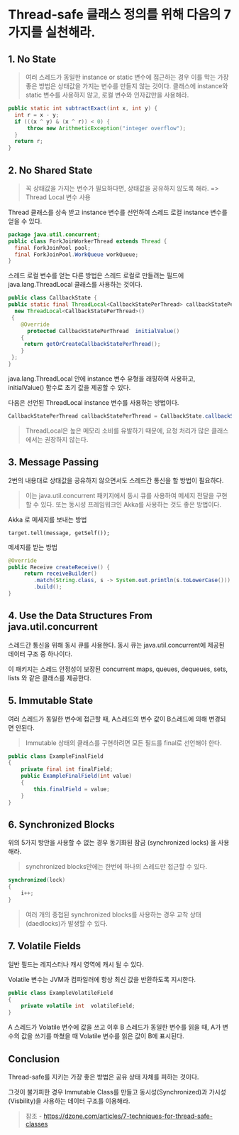 # Thread-safe 클래스 정의를 위해 다음의 7가지를 실천해라.

## 1. No State
> 여러 스레드가 동일한 instance or static 변수에 접근하는 경우 이를 막는 가장 좋은 방법은 상태값을 가지는 변수를 만들지 않는 것이다.
> 클래스에 instance와 static 변수를 사용하지 않고, 로컬 변수와 인자값만을 사용해라.

  ~~~java
  public static int subtractExact(int x, int y) {
    int r = x - y;
    if (((x ^ y) & (x ^ r)) < 0) {
        throw new ArithmeticException("integer overflow");
    }
    return r;
  }
  ~~~


## 2. No Shared State
> 꼭 상태값을 가지는 변수가 필요하다면, 상태값을 공유하지 않도록 해라. => Thread Local 변수 사용

Thread 클래스를 상속 받고 instance 변수를 선언하여 스레드 로컬 instance 변수를 얻을 수 있다.

  ~~~java
package java.util.concurrent;
public class ForkJoinWorkerThread extends Thread {
    final ForkJoinPool pool;
    final ForkJoinPool.WorkQueue workQueue;
}
  ~~~

스레드 로컬 변수를 얻는 다른 방법은 스레드 로컬로 만들려는 필드에 java.lang.ThreadLocal 클래스를 사용하는 것이다.

  ~~~java
public class CallbackState {
public static final ThreadLocal<CallbackStatePerThread> callbackStatePerThread =
    new ThreadLocal<CallbackStatePerThread>()
   {
      @Override
        protected CallbackStatePerThread  initialValue()
      {
       return getOrCreateCallbackStatePerThread();
      }
   };
}
  ~~~
java.lang.ThreadLocal 안에 instance 변수 유형을 래핑하여 사용하고, initialValue() 함수로 초기 값을 제공할 수 있다.

다음은 선언된 ThreadLocal instance 변수를 사용하는 방법이다.
  ~~~java
CallbackStatePerThread callbackStatePerThread = CallbackState.callbackStatePerThread.get();
  ~~~

> ThreadLocal은 높은 메모리 소비를 유발하기 때문에, 요청 처리가 많은 클래스에서는 권장하지 않는다.

## 3. Message Passing
2번의 내용대로 상태값을 공유하지 않으면서도 스레드간 통신을 할 방법이 필요하다.

> 이는 java.util.concurrent 패키지에서 동시 큐를 사용하여 메세지 전달을 구현할 수 있다.
> 또는 동시성 프레임워크인 Akka를 사용하는 것도 좋은 방법이다.

Akka 로 메세지를 보내는 방법
~~~
target.tell(message, getSelf());
~~~

메세지를 받는 방법
~~~java
@Override
public Receive createReceive() {
     return receiveBuilder()
        .match(String.class, s -> System.out.println(s.toLowerCase()))
        .build();
}
~~~

## 4. Use the Data Structures From java.util.concurrent

스레드간 통신을 위해 동시 큐를 사용한다. 동시 큐는 java.util.concurrent에 제공된 데이터 구조 중 하나이다.

이 패키지는 스레드 안정성이 보장된 concurrent maps, queues, dequeues, sets, lists 와 같은 클래스를 제공한다.


## 5. Immutable State

여러 스레드가 동일한 변수에 접근할 때, A스레드의 변수 값이 B스레드에 의해 변경되면 안된다.

> Immutable 상태의 클래스를 구현하려면 모든 필드를 final로 선언해야 한다.

~~~java
public class ExampleFinalField
{
    private final int finalField;
    public ExampleFinalField(int value)
    {
        this.finalField = value;
    }
}
~~~


## 6. Synchronized Blocks

위의 5가지 방안을 사용할 수 없는 경우 동기화된 잠금 (synchronized locks) 을 사용해라.

> synchronized blocks안에는 한번에 하나의 스레드만 접근할 수 있다.

~~~java
synchronized(lock)
{
    i++;
}
~~~

> 여러 개의 중첩된 synchronized blocks를 사용하는 경우 교착 상태 (daedlocks)가 발생할 수 있다.


## 7. Volatile Fields

일반 필드는 레지스터나 캐시 영역에 캐시 될 수 있다.

Volatile 변수는 JVM과 컴파일러에 항상 최신 값을 반환하도록 지시한다.

~~~java
public class ExampleVolatileField
{
    private volatile int  volatileField;
}
~~~

A 스레드가 Volatile 변수에 값을 쓰고 이후 B 스레드가 동일한 변수를 읽을 때, A가 변수의 값을 쓰기를 마쳤을 때 Volatile 변수를 읽은 값이 B에 표시된다.

## Conclusion

Thread-safe를 지키는 가장 좋은 방법은 공유 상태 자체를 피하는 것이다.

그것이 불가피한 경우 Immutable Class를 만들고 동시성(Synchronized)과 가시성(Visbility)을 사용하는 데이터 구조를 이용해라.


> 참조 - <https://dzone.com/articles/7-techniques-for-thread-safe-classes>